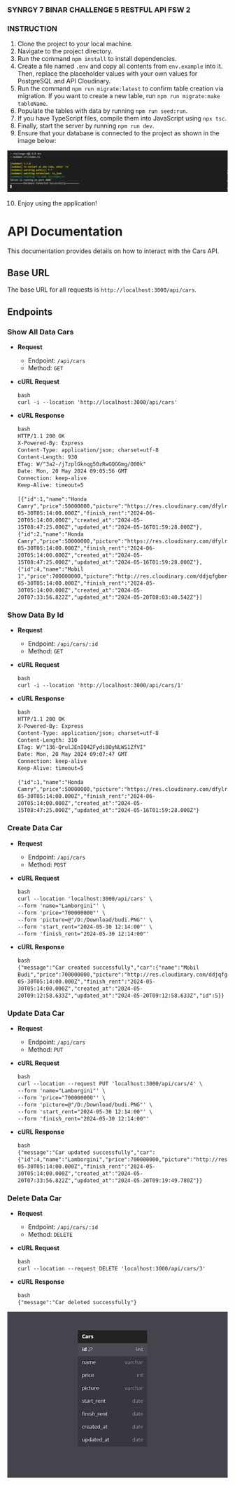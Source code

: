 ### SYNRGY 7 BINAR CHALLENGE 5 RESTFUL API FSW 2


### INSTRUCTION
1. Clone the project to your local machine.
2. Navigate to the project directory.
3. Run the command `npm install` to install dependencies.
4. Create a file named `.env` and copy all contents from `env.example` into it. 
   Then, replace the placeholder values with your own values for PostgreSQL and API Cloudinary.
5. Run the command `npm run migrate:latest` to confirm table creation via migration. 
   If you want to create a new table, run `npm run migrate:make tableName`.
6. Populate the tables with data by running `npm run seed:run`.
7. If you have TypeScript files, compile them into JavaScript using `npx tsc`.
8. Finally, start the server by running `npm run dev`.
9. Ensure that your database is connected to the project as shown in the image below:

![Database Connected](./database_connection.png)

10. Enjoy using the application!


# API Documentation

This documentation provides details on how to interact with the Cars API.

## Base URL

The base URL for all requests is `http://localhost:3000/api/cars`.

## Endpoints

### Show All Data Cars

- **Request**
  - Endpoint: `/api/cars`
  - Method: `GET`

- **cURL Request**
    ```
    bash
    curl -i --location 'http://localhost:3000/api/cars'
    ```

- **cURL Response**
    ```
    bash
    HTTP/1.1 200 OK
    X-Powered-By: Express
    Content-Type: application/json; charset=utf-8
    Content-Length: 930
    ETag: W/"3a2-/j7zplGknqg50zRwGQGGmg/O00k"
    Date: Mon, 20 May 2024 09:05:56 GMT
    Connection: keep-alive
    Keep-Alive: timeout=5

    [{"id":1,"name":"Honda Camry","price":50000000,"picture":"https://res.cloudinary.com/dfylrgzcu/image/upload/v1715849971/fsw/i9w2bvzhkv3n5h7suew3.jpg","start_rent":"2024-05-30T05:14:00.000Z","finish_rent":"2024-06-20T05:14:00.000Z","created_at":"2024-05-15T08:47:25.000Z","updated_at":"2024-05-16T01:59:28.000Z"},{"id":2,"name":"Honda Camry","price":50000000,"picture":"https://res.cloudinary.com/dfylrgzcu/image/upload/v1715849971/fsw/i9w2bvzhkv3n5h7suew3.jpg","start_rent":"2024-05-30T05:14:00.000Z","finish_rent":"2024-06-20T05:14:00.000Z","created_at":"2024-05-15T08:47:25.000Z","updated_at":"2024-05-16T01:59:28.000Z"},{"id":4,"name":"Mobil 1","price":700000000,"picture":"http://res.cloudinary.com/ddjqfgbmr/image/upload/v1716192219/bcr/zl1o0q4orpwxrfpnk7yn.png","start_rent":"2024-05-30T05:14:00.000Z","finish_rent":"2024-05-30T05:14:00.000Z","created_at":"2024-05-20T07:33:56.822Z","updated_at":"2024-05-20T08:03:40.542Z"}]
    ```

### Show Data By Id

- **Request**
  - Endpoint: `/api/cars/:id`
  - Method: `GET`

- **cURL Request**
    ```
    bash
    curl -i --location 'http://localhost:3000/api/cars/1'
    ```

- **cURL Response**
    ```
    bash
    HTTP/1.1 200 OK
    X-Powered-By: Express
    Content-Type: application/json; charset=utf-8
    Content-Length: 310
    ETag: W/"136-QrulJEnIQ42Fydi8OyNLWS1ZfVI"
    Date: Mon, 20 May 2024 09:07:47 GMT
    Connection: keep-alive
    Keep-Alive: timeout=5

    {"id":1,"name":"Honda Camry","price":50000000,"picture":"https://res.cloudinary.com/dfylrgzcu/image/upload/v1715849971/fsw/i9w2bvzhkv3n5h7suew3.jpg","start_rent":"2024-05-30T05:14:00.000Z","finish_rent":"2024-06-20T05:14:00.000Z","created_at":"2024-05-15T08:47:25.000Z","updated_at":"2024-05-16T01:59:28.000Z"}
    ```

### Create Data Car

- **Request**
  - Endpoint: `/api/cars`
  - Method: `POST`

- **cURL Request**
    ```
    bash
    curl --location 'localhost:3000/api/cars' \
    --form 'name="Lamborgini"' \
    --form 'price="700000000"' \
    --form 'picture=@"/D:/Download/budi.PNG"' \
    --form 'start_rent="2024-05-30 12:14:00"' \
    --form 'finish_rent="2024-05-30 12:14:00"'
    ```

- **cURL Response**
    ```
    bash
    {"message":"Car created successfully","car":{"name":"Mobil Budi","price":700000000,"picture":"http://res.cloudinary.com/ddjqfgbmr/image/upload/v1716196378/bcr/pyf6slysvf7zzdpafvxk.png","start_rent":"2024-05-30T05:14:00.000Z","finish_rent":"2024-05-30T05:14:00.000Z","created_at":"2024-05-20T09:12:58.633Z","updated_at":"2024-05-20T09:12:58.633Z","id":5}}
    ```

### Update Data Car

- **Request**
  - Endpoint: `/api/cars`
  - Method: `PUT`

- **cURL Request**
    ```
    bash
    curl --location --request PUT 'localhost:3000/api/cars/4' \
    --form 'name="Lamborgini"' \
    --form 'price="700000000"' \
    --form 'picture=@"/D:/Download/budi.PNG"' \
    --form 'start_rent="2024-05-30 12:14:00"' \
    --form 'finish_rent="2024-05-30 12:14:00"'
    ```

- **cURL Response**
    ```
    bash
    {"message":"Car updated successfully","car":{"id":4,"name":"Lamborgini","price":700000000,"picture":"http://res.cloudinary.com/ddjqfgbmr/image/upload/v1716196789/bcr/zh8isqp6o3yg6u2jktoe.png","start_rent":"2024-05-30T05:14:00.000Z","finish_rent":"2024-05-30T05:14:00.000Z","created_at":"2024-05-20T07:33:56.822Z","updated_at":"2024-05-20T09:19:49.780Z"}}
    ```

### Delete Data Car

- **Request**
  - Endpoint: `/api/cars/:id`
  - Method: `DELETE`

- **cURL Request**
    ```
    bash
    curl --location --request DELETE 'localhost:3000/api/cars/3'
    ```

- **cURL Response**
    ```
    bash
    {"message":"Car deleted successfully"}
    ```

![ERD CARS](./ERD_Cars.png)


